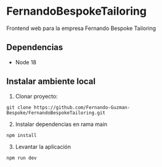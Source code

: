 # FernandoBespokeTailoring

Frontend web para la empresa Fernando Bespoke Tailoring

## Dependencias
- Node 18


## Instalar ambiente local

1. Clonar proyecto:
```
git clone https://github.com/Fernando-Guzman-Bespoke/FernandoBespokeTailoring.git
```

2. Instalar dependencias en rama main
```
npm install 
```

3. Levantar la aplicación
```
npm run dev
```
